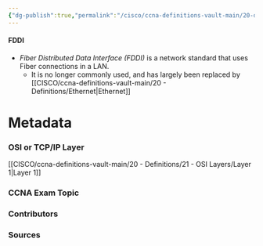 ```yaml
---
{"dg-publish":true,"permalink":"/cisco/ccna-definitions-vault-main/20-definitions/fddi/","tags":["defs_ccna"]}
---
```


#### FDDI
- *Fiber Distributed Data Interface (FDDI)* is a network standard that uses Fiber connections in a LAN.
	- It is no longer commonly used, and has largely been replaced by [[CISCO/ccna-definitions-vault-main/20 - Definitions/Ethernet\|Ethernet]]

# Metadata
### OSI or TCP/IP Layer
[[CISCO/ccna-definitions-vault-main/20 - Definitions/21 - OSI Layers/Layer 1\|Layer 1]]
### CCNA Exam Topic

### Contributors

### Sources

